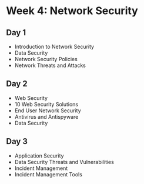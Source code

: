 # Week 4: Network Security

## Day 1

- Introduction to Network Security
- Data Security
- Network Security Policies
- Network Threats and Attacks

## Day 2

- Web Security
- 10 Web Security Solutions
- End User Network Security
- Antivirus and Antispyware
- Data Security

## Day 3

- Application Security
- Data Security Threats and Vulnerabilities
- Incident Management
- Incident Management Tools
